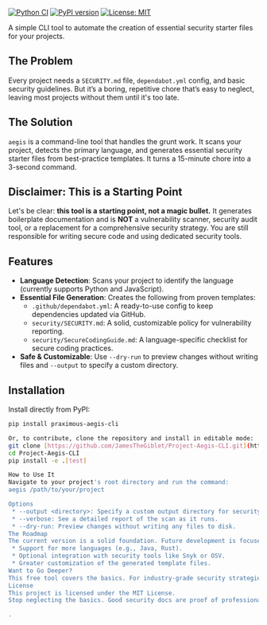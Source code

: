 [![Python CI](https://github.com/JamesTheGiblet/Project-Aegis-CLI/actions/workflows/python-ci.yml/badge.svg)](https://github.com/JamesTheGiblet/Project-Aegis-CLI/actions/workflows/python-ci.yml)
[![PyPI version](https://badge.fury.io/py/praximous-aegis-cli.svg)](https://badge.fury.io/py/praximous-aegis-cli)
[![License: MIT](https://img.shields.io/badge/License-MIT-yellow.svg)](https://opensource.org/licenses/MIT)

A simple CLI tool to automate the creation of essential security starter files for your projects.

## The Problem

Every project needs a `SECURITY.md` file, `dependabot.yml` config, and basic security guidelines. But it’s a boring, repetitive chore that’s easy to neglect, leaving most projects without them until it's too late.

## The Solution

`aegis` is a command-line tool that handles the grunt work. It scans your project, detects the primary language, and generates essential security starter files from best-practice templates. It turns a 15-minute chore into a 3-second command.

## Disclaimer: This is a Starting Point

Let's be clear: **this tool is a starting point, not a magic bullet.** It generates boilerplate documentation and is **NOT** a vulnerability scanner, security audit tool, or a replacement for a comprehensive security strategy. You are still responsible for writing secure code and using dedicated security tools.

## Features

* **Language Detection**: Scans your project to identify the language (currently supports Python and JavaScript).
* **Essential File Generation**: Creates the following from proven templates:
    * `.github/dependabot.yml`: A ready-to-use config to keep dependencies updated via GitHub.
    * `security/SECURITY.md`: A solid, customizable policy for vulnerability reporting.
    * `security/SecureCodingGuide.md`: A language-specific checklist for secure coding practices.
* **Safe & Customizable**: Use `--dry-run` to preview changes without writing files and `--output` to specify a custom directory.

## Installation

Install directly from PyPI:

```bash
pip install praximous-aegis-cli

Or, to contribute, clone the repository and install in editable mode:
git clone [https://github.com/JamesTheGiblet/Project-Aegis-CLI.git](https://github.com/JamesTheGiblet/Project-Aegis-CLI.git)
cd Project-Aegis-CLI
pip install -e .[test]

How to Use It
Navigate to your project's root directory and run the command:
aegis /path/to/your/project

Options
 * --output <directory>: Specify a custom output directory for security files.
 * --verbose: See a detailed report of the scan as it runs.
 * --dry-run: Preview changes without writing any files to disk.
The Roadmap
The current version is a solid foundation. Future development is focused on:
 * Support for more languages (e.g., Java, Rust).
 * Optional integration with security tools like Snyk or OSV.
 * Greater customization of the generated template files.
Want to Go Deeper?
This free tool covers the basics. For industry-grade security strategies, penetration testing, and building a secure development lifecycle (SDLC), a comprehensive guide is in the works. Find out more at jamesthegiblet.co.uk.
License
This project is licensed under the MIT License.
Stop neglecting the basics. Good security docs are proof of professional code.

.